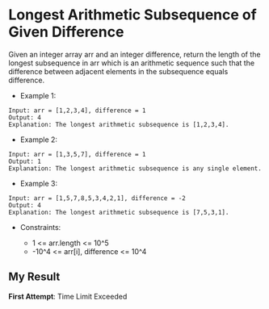 # Longest Arithmetic Subsequence of Given Difference

Given an integer array arr and an integer difference, return the length of the longest subsequence in arr which is an arithmetic sequence such that the difference between adjacent elements in the subsequence equals difference.


- Example 1:

```
Input: arr = [1,2,3,4], difference = 1
Output: 4
Explanation: The longest arithmetic subsequence is [1,2,3,4].
```

- Example 2:

```
Input: arr = [1,3,5,7], difference = 1
Output: 1
Explanation: The longest arithmetic subsequence is any single element.
```

- Example 3:

```
Input: arr = [1,5,7,8,5,3,4,2,1], difference = -2
Output: 4
Explanation: The longest arithmetic subsequence is [7,5,3,1].
``` 

- Constraints:

  - 1 <= arr.length <= 10^5
  - -10^4 <= arr[i], difference <= 10^4
  
## My Result

**First Attempt**: Time Limit Exceeded
